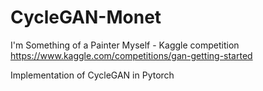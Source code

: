 # CycleGAN-Monet
I'm Something of a Painter Myself - Kaggle competition
https://www.kaggle.com/competitions/gan-getting-started

Implementation of CycleGAN in Pytorch

